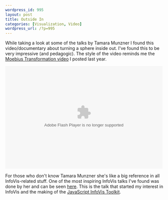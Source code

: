 ```yaml
--- 
wordpress_id: 995
layout: post
title: Outside In
categories: [Visualization, Video]
wordpress_url: /?p=995
---
```

While taking a look at some of the talks by Tamara Munzner I found this video/documentary about turning a sphere inside out. 
I've found this to be very impressive (and pedagogic). The style of the video reminds me the <a href="/2008/10/14/the-moebius-transformation/">Moebius Transformation video</a> I posted last year.

<embed id="VideoPlayback" src="http://video.google.com/googleplayer.swf?docid=-6626464599825291409&hl=en&fs=true" style="width:500px;height:326px" allowFullScreen="true" allowScriptAccess="always" type="application/x-shockwave-flash"> </embed>

For those who don't know Tamara Munzner she's like a big reference in all InfoVis-related stuff. One of the most inspiring InfoVis talks I've found was done by her and can be seen <a href="http://video.google.com/videoplay?docid=-6229232330597040086">here</a>. This is the talk that started my interest in InfoVis and the making of the <a href="http://thejit.org" target="_blank">JavaScript InfoVis Toolkit</a>.
